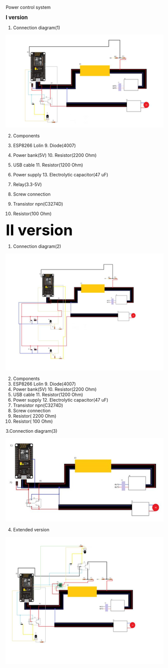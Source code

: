 
Power control system

<big><b>I version</b></big>

1. Connection diagram(1)

<img src="https://github.com/przemyslaw-turek/gm/blob/dev/hardware/power/PowerControlSystem/Schematic/basicVersion1.jpg" alt="Diagram">
 
2. Components
1. ESP8266 Lolin					9.   Diode(4007)
2. Power bank(5V)					10. Resistor(2200 Ohm)
3. USB cable						11. Resistor(1200 Ohm)
4. Power supply					13. Electrolytic capacitor(47 uF)
5. Relay(3.3-5V)
6. Screw connection
7. Transistor npn(C3274D)
 
8. Resistor(100 Ohm)



<b><font size="16" color="kolor">II version</font></b>
1.	Connection diagram(2)

<img src="https://github.com/przemyslaw-turek/gm/blob/dev/hardware/power/PowerControlSystem/Schematic/basicVersion2.jpg" alt="Diagram">

2. Components
1. ESP8266 Lolin					9.   Diode(4007)
2. Power bank(5V)					10. Resistor(2200  Ohm)
3. USB cable						11. Resistor(1200 Ohm)
4. Power supply					12. Electrolytic capacitor(47 uF)
5. Transistor npn(C3274D) 
6. Screw connection
7. Resistor( 2200 Ohm)
8. Resistor( 100 Ohm)


3.Connection diagram(3)

<img src="https://github.com/przemyslaw-turek/gm/blob/dev/hardware/power/PowerControlSystem/Schematic/basic_version3.jpg" alt="Diagram">

4. Extended version

 <img src="https://github.com/przemyslaw-turek/gm/blob/dev/hardware/power/PowerControlSystem/Schematic/extendedVersion1.jpg" alt="Diagram">
